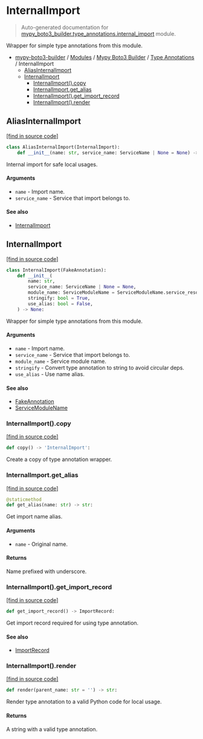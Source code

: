 # InternalImport

> Auto-generated documentation for [mypy_boto3_builder.type_annotations.internal_import](https://github.com/vemel/mypy_boto3_builder/blob/main/mypy_boto3_builder/type_annotations/internal_import.py) module.

Wrapper for simple type annotations from this module.

- [mypy-boto3-builder](../../README.md#mypy_boto3_builder) / [Modules](../../MODULES.md#mypy-boto3-builder-modules) / [Mypy Boto3 Builder](../index.md#mypy-boto3-builder) / [Type Annotations](index.md#type-annotations) / InternalImport
    - [AliasInternalImport](#aliasinternalimport)
    - [InternalImport](#internalimport)
        - [InternalImport().copy](#internalimportcopy)
        - [InternalImport.get_alias](#internalimportget_alias)
        - [InternalImport().get_import_record](#internalimportget_import_record)
        - [InternalImport().render](#internalimportrender)

## AliasInternalImport

[[find in source code]](https://github.com/vemel/mypy_boto3_builder/blob/main/mypy_boto3_builder/type_annotations/internal_import.py#L84)

```python
class AliasInternalImport(InternalImport):
    def __init__(name: str, service_name: ServiceName | None = None) -> None:
```

Internal import for safe local usages.

#### Arguments

- `name` - Import name.
- `service_name` - Service that import belongs to.

#### See also

- [InternalImport](#internalimport)

## InternalImport

[[find in source code]](https://github.com/vemel/mypy_boto3_builder/blob/main/mypy_boto3_builder/type_annotations/internal_import.py#L10)

```python
class InternalImport(FakeAnnotation):
    def __init__(
        name: str,
        service_name: ServiceName | None = None,
        module_name: ServiceModuleName = ServiceModuleName.service_resource,
        stringify: bool = True,
        use_alias: bool = False,
    ) -> None:
```

Wrapper for simple type annotations from this module.

#### Arguments

- `name` - Import name.
- `service_name` - Service that import belongs to.
- `module_name` - Service module name.
- `stringify` - Convert type annotation to string to avoid circular deps.
- `use_alias` - Use name alias.

#### See also

- [FakeAnnotation](fake_annotation.md#fakeannotation)
- [ServiceModuleName](../enums/service_module_name.md#servicemodulename)

### InternalImport().copy

[[find in source code]](https://github.com/vemel/mypy_boto3_builder/blob/main/mypy_boto3_builder/type_annotations/internal_import.py#L71)

```python
def copy() -> 'InternalImport':
```

Create a copy of type annotation wrapper.

### InternalImport.get_alias

[[find in source code]](https://github.com/vemel/mypy_boto3_builder/blob/main/mypy_boto3_builder/type_annotations/internal_import.py#L36)

```python
@staticmethod
def get_alias(name: str) -> str:
```

Get import name alias.

#### Arguments

- `name` - Original name.

#### Returns

Name prefixed with underscore.

### InternalImport().get_import_record

[[find in source code]](https://github.com/vemel/mypy_boto3_builder/blob/main/mypy_boto3_builder/type_annotations/internal_import.py#L65)

```python
def get_import_record() -> ImportRecord:
```

Get import record required for using type annotation.

#### See also

- [ImportRecord](../import_helpers/import_record.md#importrecord)

### InternalImport().render

[[find in source code]](https://github.com/vemel/mypy_boto3_builder/blob/main/mypy_boto3_builder/type_annotations/internal_import.py#L49)

```python
def render(parent_name: str = '') -> str:
```

Render type annotation to a valid Python code for local usage.

#### Returns

A string with a valid type annotation.
